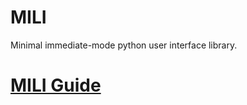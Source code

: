 # MILI

Minimal immediate-mode python user interface library.

# [MILI Guide](https://github.com/damusss/mili/blob/main/guide/guide.md)
